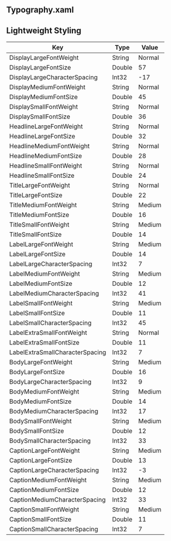 
## Typography.xaml

## Lightweight Styling

Key|Type|Value
|-|-|-|
DisplayLargeFontWeight|String|Normal
DisplayLargeFontSize|Double|57
DisplayLargeCharacterSpacing|Int32|-17
DisplayMediumFontWeight|String|Normal
DisplayMediumFontSize|Double|45
DisplaySmallFontWeight|String|Normal
DisplaySmallFontSize|Double|36
HeadlineLargeFontWeight|String|Normal
HeadlineLargeFontSize|Double|32
HeadlineMediumFontWeight|String|Normal
HeadlineMediumFontSize|Double|28
HeadlineSmallFontWeight|String|Normal
HeadlineSmallFontSize|Double|24
TitleLargeFontWeight|String|Normal
TitleLargeFontSize|Double|22
TitleMediumFontWeight|String|Medium
TitleMediumFontSize|Double|16
TitleSmallFontWeight|String|Medium
TitleSmallFontSize|Double|14
LabelLargeFontWeight|String|Medium
LabelLargeFontSize|Double|14
LabelLargeCharacterSpacing|Int32|7
LabelMediumFontWeight|String|Medium
LabelMediumFontSize|Double|12
LabelMediumCharacterSpacing|Int32|41
LabelSmallFontWeight|String|Medium
LabelSmallFontSize|Double|11
LabelSmallCharacterSpacing|Int32|45
LabelExtraSmallFontWeight|String|Normal
LabelExtraSmallFontSize|Double|11
LabelExtraSmallCharacterSpacing|Int32|7
BodyLargeFontWeight|String|Medium
BodyLargeFontSize|Double|16
BodyLargeCharacterSpacing|Int32|9
BodyMediumFontWeight|String|Medium
BodyMediumFontSize|Double|14
BodyMediumCharacterSpacing|Int32|17
BodySmallFontWeight|String|Medium
BodySmallFontSize|Double|12
BodySmallCharacterSpacing|Int32|33
CaptionLargeFontWeight|String|Medium
CaptionLargeFontSize|Double|13
CaptionLargeCharacterSpacing|Int32|-3
CaptionMediumFontWeight|String|Medium
CaptionMediumFontSize|Double|12
CaptionMediumCharacterSpacing|Int32|33
CaptionSmallFontWeight|String|Medium
CaptionSmallFontSize|Double|11
CaptionSmallCharacterSpacing|Int32|7